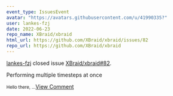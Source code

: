 ```yaml
---
event_type: IssuesEvent
avatar: "https://avatars.githubusercontent.com/u/41990335?"
user: lankes-fzj
date: 2022-06-23
repo_name: XBraid/xbraid
html_url: https://github.com/XBraid/xbraid/issues/82
repo_url: https://github.com/XBraid/xbraid
---
```


<a href='https://github.com/lankes-fzj' target='_blank'>lankes-fzj</a> closed issue <a href='https://github.com/XBraid/xbraid/issues/82' target='_blank'>XBraid/xbraid#82</a>.

<p>Performing multiple timesteps at once</p><small>Hello there,...</small><a href='https://github.com/XBraid/xbraid/issues/82' target='_blank'>View Comment</a>